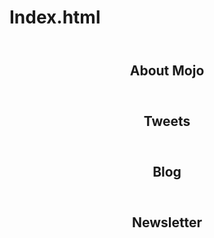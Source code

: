 Index.html
==========

<!DOCTYPE html>
<html lang="en">
	<head>
		<meta charset="utf-8">
		<title>my first page</title>
	</head>
	<body>
	  <header>
	    <!-- add Header logo content here -->
	    <nav>
	      <!-- add Header nav links here -->
	    </nav>
	  </header>
	  <main>
	    <section id="hero-unit">
	      <header>
	        <h1>About Mojo</h1>
	      </header>
	      <!-- add hero content here -->
	    </section>
	    <section id="tweets">
	      <header>
	        <h1>Tweets</h1>
	      </header>
	      <!-- add tweets content here -->
	    </section>
	    <section id="blog">
	      <header>
	        <h1>Blog</h1>
	      </header>
	      <!-- add blog content here -->
	    </section>
	    <section id="newsletter">
	      <header>
	        <h1>Newsletter</h1>
	      </header>
	      <!-- add newsletter content here -->
	    </section>
	  </main>
	  <footer>
	    <!-- add Footer content here -->
	    <nav>
	      <!-- add Footer links here -->
	    </nav>
	  </footer>
	</body>
</html>

